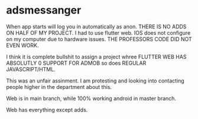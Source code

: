# adsmessanger

When app starts will log you in automatically as anon. THERE IS NO ADDS ON HALF OF MY PROJECT. I had to use flutter web. IOS does not configure on my computer due to hardware issues. THE PROFESSORS CODE DID NOT EVEN WORK.

I think it is complete bullshit to assign a project whree FLUTTER WEB HAS ABSOLUTLY 0 SUPPORT FOR ADMOB so does REGULAR JAVASCRIPT/HTML.

This was an unfair assinment. I am protesting and looking into contacting people higher in the department about this.

Web is in main branch, while 100% working android in master branch.

Web has everything except adds.


